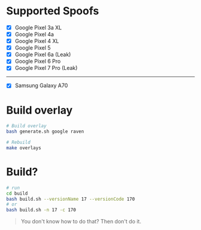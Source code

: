 # Supported Spoofs

- [x] Google Pixel 3a XL
- [x] Google Pixel 4a
- [x] Google Pixel 4 XL
- [x] Google Pixel 5
- [x] Google Pixel 6a (Leak)
- [x] Google Pixel 6 Pro
- [x] Google Pixel 7 Pro (Leak)

---

- [x] Samsung Galaxy A70

# Build overlay

```bash
# Build overlay
bash generate.sh google raven

# Rebuild
make overlays
```

# Build?

```bash
# run
cd build
bash build.sh --versionName 17 --versionCode 170
# or
bash build.sh -n 17 -c 170
```

> You don't know how to do that? Then don't do it.

